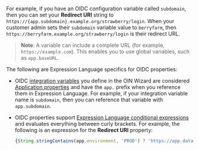 For example, if you have an OIDC configuration variable called `subdomain`, then you can set your **Redirect URI** string to `https://{app.subdomain}.example.org/strawberry/login`. When your customer admin sets their `subdomain` variable value to `berryfarm`, then `https://berryfarm.example.org/strawberry/login` is their redirect URL.

> **Note**: A variable can include a complete URL (for example, `https://example.com`). This enables you to use global variables, such as `app.baseURL`.

The following are Expression Language specifics for OIDC properties:

* OIDC [integration variables](#integration-variables) you define in the OIN Wizard are considered [Application properties](/docs/reference/okta-expression-language/#application-properties) and have the `app.` prefix when you reference them in Expression Language. For example, if your integration variable name is `subdomain`, then you can reference that variable with `app.subdomain`.

* OIDC properties support [Expression Language conditional expressions](/docs/reference/okta-expression-language/#conditional-expressions) and evaluates everything between curly brackets. For example, the following is an expression for the **Redirect URI** property:

    ```js
    {String.stringContains(app.environment, 'PROD') ? 'https://app.data.one/' : 'https://app-sandbox.data.one/'}
    ```